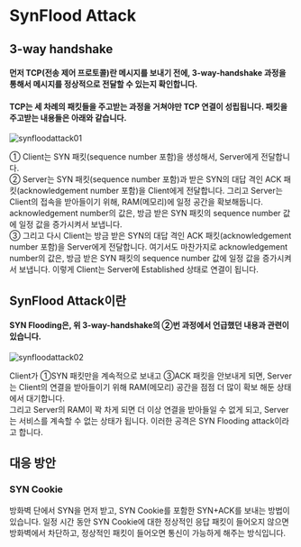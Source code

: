 # SynFlood Attack
## 3-way handshake
#### 먼저 TCP(전송 제어 프로토콜)란 메시지를 보내기 전에, 3-way-handshake 과정을 통해서 메시지를 정상적으로 전달할 수 있는지 확인합니다.

#### TCP는 세 차례의 패킷들을 주고받는 과정을 거쳐야만 TCP 연결이 성립됩니다. 패킷을 주고받는 내용들은 아래와 같습니다.
![synfloodattack01](/practice/practice/이미지/SynFlood01.png "synfloodattack01")

① Client는 SYN 패킷(sequence number 포함)을 생성해서, Server에게 전달합니다.    
② Server는 SYN 패킷(sequence number 포함)과 받은 SYN의 대답 격인 ACK 패킷(acknowledgement number 포함)을 Client에게 전달합니다. 그리고 Server는 Client의 접속을 받아들이기 위해, RAM(메모리)에 일정 공간을 확보해둡니다. acknowledgement number의 값은, 방금 받은 SYN 패킷의 sequence number 값에 일정 값을 증가시켜서 보냅니다.      
③ 그리고 다시 Client는 방금 받은 SYN의 대답 격인 ACK 패킷(acknowledgement number 포함)을 Server에게 전달합니다. 여기서도 마찬가지로 acknowledgement number의 값은, 방금 받은 SYN 패킷의 sequence number 값에 일정 값을 증가시켜서 보냅니다.
이렇게 Client는 Server에 Established 상태로 연결이 됩니다.

## SynFlood Attack이란
#### SYN Flooding은, 위 3-way-handshake의 ②번 과정에서 언급했던 내용과 관련이 있습니다.

![synfloodattack02](/practice/practice/이미지/SynFlood02.png "synfloodattack02")

Client가 ①SYN 패킷만을 계속적으로 보내고 ③ACK 패킷을 안보내게 되면, Server는 Client의 연결을 받아들이기 위해 RAM(메모리) 공간을 점점 더 많이 확보 해둔 상태에서 대기합니다.   
그리고 Server의 RAM이 꽉 차게 되면 더 이상 연결을 받아들일 수 없게 되고, Server는 서비스를 계속할 수 없는 상태가 됩니다. 이러한 공격은 SYN Flooding attack이라고 합니다.

## 대응 방안
### SYN Cookie
방화벽 단에서 SYN을 먼저 받고, SYN Cookie를 포함한 SYN+ACK를 보내는 방법이 있습니다. 일정 시간 동안 SYN Cookie에 대한 정상적인 응답 패킷이 들어오지 않으면 방화벽에서 차단하고, 정상적인 패킷이 들어오면 통신이 가능하게 해주는 방식입니다.